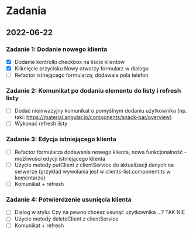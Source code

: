 # Zadania

## 2022-06-22

### Zadanie 1: Dodanie nowego klienta
 - [x] Dodanie kontrolki checkbox na liście klientów
 - [x] Kliknięcie przycisku Nowy otworzy formularz w dialogu
 - [ ] Refactor istnejącego formularza, dodawaie pola telefon

### Zadanie 2: Komunikat po dodaniu elementu do listy i refresh listy
 - [ ] Dodać nieinwazyjny komunikat o pomyślnym dodaniu użytkownika (np. taki: https://material.angular.io/components/snack-bar/overview)
 - [ ] Wykonać refresh listy

### Zadanie 3: Edycja istniejącego klienta
 - [ ] Refactor formularza dodawania nowego klienta, nowa funkcjonalność - możliwości edycji istniejącego klienta
 - [ ] Użycie metody putClient z clientService do aktualizacji danych na serwerze (przykład wywołania jest w clients-list.component.ts w komentarzu)
 - [ ] Komunikat + refresh

### Zadanie 4: Potwierdzenie usunięcia klienta
 - [ ] Dialog w stylu: Czy na pewno chcesz usunąć użytkownika ...? TAK NIE
 - [ ] Użycie metody deleteClient z clientService
 - [ ] Komunikat + refresh
